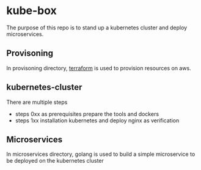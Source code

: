 # kube-box

The purpose of this repo is to stand up a kubernetes cluster and deploy microservices.

## Provisoning

In provisoning directory,  [terraform](https://www.terraform.io/) is used to provision resources on aws.

## kubernetes-cluster
There are multiple steps
- steps 0xx as prerequisites prepare the tools and dockers
- steps 1xx installation kubernetes and deploy nginx as verification

## Microservices
In microservices directory, golang is used to build a simple microservice to be deployed on the kubernetes cluster